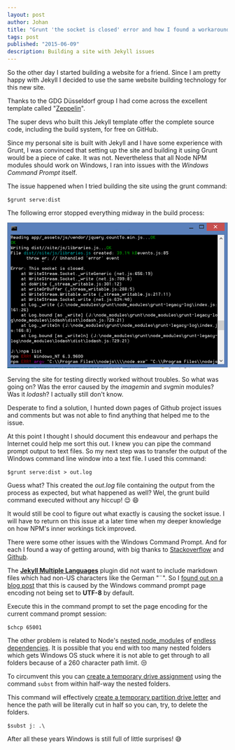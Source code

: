 ```yaml
---
layout: post
author: Johan
title: "Grunt 'the socket is closed' error and how I found a workaround"
tags: post
published: "2015-06-09"
description: Building a site with Jekyll issues
---
```


So the other day I started building a website for a friend. Since I am pretty happy with Jekyll I decided to use the same website building technology for this new site.

Thanks to the GDG Düsseldorf group I had come across the excellent template called "[Zeppelin](https://github.com/gdg-x/zeppelin-grunt)".

The super devs who built this Jekyll template offer the complete source code, including the build system, for free on GitHub.

Since my personal site is built with Jekyll and I have some experience with Grunt, I was convinced that setting up the site and building it using Grunt would be a piece of cake. It was not. Nevertheless that all Node NPM modules should work on Windows, I ran into issues with the *Windows Command Prompt* itself.

The issue happened when I tried building the site using the grunt command:

    $grunt serve:dist

The following error stopped everything midway in the build process:

[![Error: the socket is closed during script execution](/images/20150609-gruntsocketisclosederror.png)](/images/20150609-gruntsocketisclosederror.jpg)

Serving the site for testing directly worked without troubles. So what was going on? Was the error caused by the *imagemin* and *svgmin* modules? Was it *lodash*? I actually still don't know.

Desperate to find a solution, I hunted down pages of Github project issues and comments but was not able to find anything that helped me to the issue.

At this point I thought I should document this endeavour and perhaps the Internet could help me sort this out. I knew you can pipe the command prompt output to text files. So my next step was to transfer the output of the Windows command line window into a text file. I used this command:

    $grunt serve:dist > out.log

Guess what? This created the *out.log* file containing the output from the process as expected, but what happened as well? Wel, the grunt build command executed without any hiccup! :relieved: :smile:

It would still be cool to figure out what exactly is causing the socket issue. I will have to return on this issue at a later time when my deeper knowledge on how NPM's inner workings tick improved.

There were some other issues with the Windows Command Prompt. And for each I found a way of getting around, with big thanks to [Stackoverflow](http://stackoverflow.com/) and [Github](http://www.github.com).

The **[Jekyll Multiple Languages](https://github.com/screeninteraction/jekyll-multiple-languages-plugin)** plugin did not want to include markdown files which had non-US characters like the German "&uml;". So I [found out on a blog post](http://joseoncode.com/2011/11/27/solving-utf-problem-with-jekyll-on-windows/) that this is caused by the Windows command prompt page encoding not being set to **UTF-8** by default.

Execute this in the command prompt to set the page encoding for the current command prompt session:

    $chcp 65001

The other problem is related to Node's [nested node_modules](https://github.com/joyent/node/issues/6960) of [endless dependencies](https://github.com/npm/npm/issues/3697). It is possible that you end with too many nested folders which gets Windows OS stuck where it is not able to get through to all folders because of a 260 character path limit. :unamused:

To circumvent this you can [create a temporary drive assignment](http://stackoverflow.com/questions/21731066/too-long-paths-because-of-nested-node-dependencies) using the command ```subst``` from within half-way the nested folders.

This command will effectively [create a temporary partition drive letter](http://www.makeuseof.com/tag/how-to-map-a-local-windows-folder-to-a-drive-letter/) and hence the path will be literally cut in half so you can, try, to delete the folders.

    $subst j: .\

After all these years Windows is still full of little surprises! :sweat_smile:
